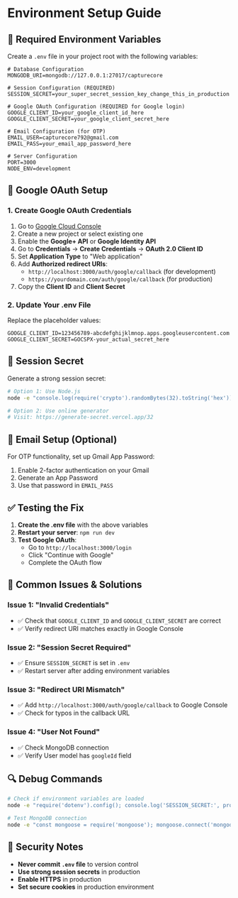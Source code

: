 # Environment Setup Guide

## 🔧 **Required Environment Variables**

Create a `.env` file in your project root with the following variables:

```env
# Database Configuration
MONGODB_URI=mongodb://127.0.0.1:27017/capturecore

# Session Configuration (REQUIRED)
SESSION_SECRET=your_super_secret_session_key_change_this_in_production

# Google OAuth Configuration (REQUIRED for Google login)
GOOGLE_CLIENT_ID=your_google_client_id_here
GOOGLE_CLIENT_SECRET=your_google_client_secret_here

# Email Configuration (for OTP)
EMAIL_USER=capturecore792@gmail.com
EMAIL_PASS=your_email_app_password_here

# Server Configuration
PORT=3000
NODE_ENV=development
```

## 🚀 **Google OAuth Setup**

### 1. **Create Google OAuth Credentials**

1. Go to [Google Cloud Console](https://console.cloud.google.com/)
2. Create a new project or select existing one
3. Enable the **Google+ API** or **Google Identity API**
4. Go to **Credentials** → **Create Credentials** → **OAuth 2.0 Client ID**
5. Set **Application Type** to "Web application"
6. Add **Authorized redirect URIs**:
   - `http://localhost:3000/auth/google/callback` (for development)
   - `https://yourdomain.com/auth/google/callback` (for production)
7. Copy the **Client ID** and **Client Secret**

### 2. **Update Your .env File**

Replace the placeholder values:
```env
GOOGLE_CLIENT_ID=123456789-abcdefghijklmnop.apps.googleusercontent.com
GOOGLE_CLIENT_SECRET=GOCSPX-your_actual_secret_here
```

## 🔐 **Session Secret**

Generate a strong session secret:
```bash
# Option 1: Use Node.js
node -e "console.log(require('crypto').randomBytes(32).toString('hex'))"

# Option 2: Use online generator
# Visit: https://generate-secret.vercel.app/32
```

## 📧 **Email Setup (Optional)**

For OTP functionality, set up Gmail App Password:
1. Enable 2-factor authentication on your Gmail
2. Generate an App Password
3. Use that password in `EMAIL_PASS`

## ✅ **Testing the Fix**

1. **Create the .env file** with the above variables
2. **Restart your server**: `npm run dev`
3. **Test Google OAuth**:
   - Go to `http://localhost:3000/login`
   - Click "Continue with Google"
   - Complete the OAuth flow

## 🐛 **Common Issues & Solutions**

### **Issue 1: "Invalid Credentials"**
- ✅ Check that `GOOGLE_CLIENT_ID` and `GOOGLE_CLIENT_SECRET` are correct
- ✅ Verify redirect URI matches exactly in Google Console

### **Issue 2: "Session Secret Required"**
- ✅ Ensure `SESSION_SECRET` is set in `.env`
- ✅ Restart server after adding environment variables

### **Issue 3: "Redirect URI Mismatch"**
- ✅ Add `http://localhost:3000/auth/google/callback` to Google Console
- ✅ Check for typos in the callback URL

### **Issue 4: "User Not Found"**
- ✅ Check MongoDB connection
- ✅ Verify User model has `googleId` field

## 🔍 **Debug Commands**

```bash
# Check if environment variables are loaded
node -e "require('dotenv').config(); console.log('SESSION_SECRET:', process.env.SESSION_SECRET ? 'SET' : 'NOT SET')"

# Test MongoDB connection
node -e "const mongoose = require('mongoose'); mongoose.connect('mongodb://127.0.0.1:27017/capturecore').then(() => console.log('DB Connected')).catch(console.error)"
```

## 🚨 **Security Notes**

- **Never commit `.env` file** to version control
- **Use strong session secrets** in production
- **Enable HTTPS** in production
- **Set secure cookies** in production environment 
